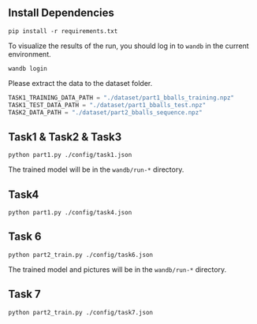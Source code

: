 ## Install Dependencies

```
pip install -r requirements.txt
```

To visualize the results of the run, you should log in to `wandb` in the current environment.

```
wandb login
```

Please extract the data to the dataset folder.

```python
TASK1_TRAINING_DATA_PATH = "./dataset/part1_bballs_training.npz"
TASK1_TEST_DATA_PATH = "./dataset/part1_bballs_test.npz"
TASK2_DATA_PATH = "./dataset/part2_bballs_sequence.npz"
```

## Task1 & Task2 & Task3

```
python part1.py ./config/task1.json
```

The trained model will be in the `wandb/run-*` directory.

## Task4

```
python part1.py ./config/task4.json
```

## Task 6

```
python part2_train.py ./config/task6.json
```

The trained model and pictures will be in the `wandb/run-*` directory.

## Task 7

```bash
python part2_train.py ./config/task7.json
```

